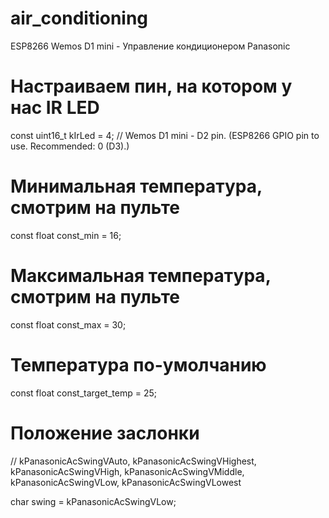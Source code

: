 # air_conditioning
ESP8266 Wemos D1 mini - Управление кондиционером Panasonic

# Настраиваем пин, на котором у нас IR LED
const uint16_t kIrLed = 4;  // Wemos D1 mini - D2 pin. (ESP8266 GPIO pin to use. Recommended: 0 (D3).)

# Минимальная температура, смотрим на пульте
const float const_min = 16;
# Максимальная температура, смотрим на пульте
const float const_max = 30;
# Температура по-умолчанию
const float const_target_temp = 25;

# Положение заслонки
// kPanasonicAcSwingVAuto, kPanasonicAcSwingVHighest, kPanasonicAcSwingVHigh, kPanasonicAcSwingVMiddle, kPanasonicAcSwingVLow, kPanasonicAcSwingVLowest

char swing = kPanasonicAcSwingVLow;
